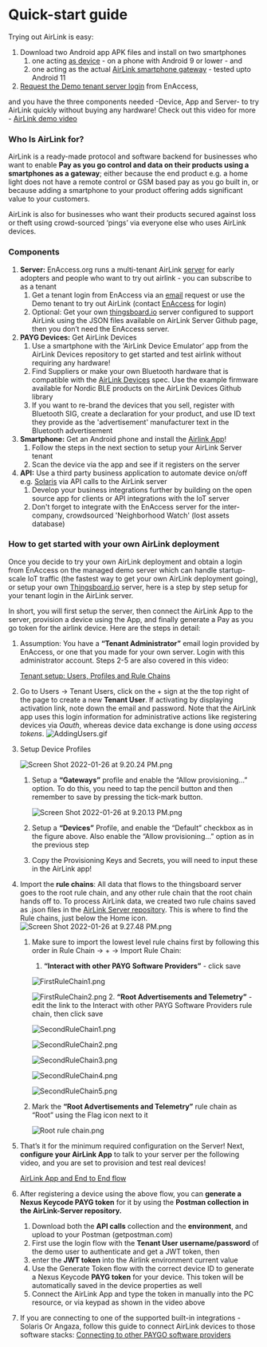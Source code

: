 # Quick-start guide

Trying out AirLink is easy: 

1. Download two Android app APK files and install on two smartphones
    1. one acting [as device](https://github.com/EnAccess/Airlink-Devices/releases/) - on a phone with Android 9 or lower - and 
    2. one acting as the actual [AirLink smartphone gateway](https://github.com/EnAccess/Airlink-App/releases/) - tested upto Android 11 
2. [Request the Demo tenant server login](https://enaccess.org/airlink/) from EnAccess, 

and you have the three components needed -Device, App and Server- to try AirLink quickly without buying any hardware! Check out this video for more - [AirLink demo video](https://youtu.be/OAEcQaUBIao)

### Who Is AirLink for?

AirLink is a ready-made protocol and software backend for businesses who want to enable **Pay as you go control and data on their products using a smartphones as a gateway**; either because the end product e.g. a home light does not have a remote control or GSM based pay as you go built in, or because adding a smartphone to your product offering adds significant value to your customers.

AirLink is also for businesses who want their products secured against loss or theft using crowd-sourced ‘pings’ via everyone else who uses AirLink devices.

### Components

1. **Server:** EnAccess.org runs a multi-tenant AirLink [server](AirLink%20Server.md) for early adopters and people who want to try out airlink - you can subscribe to as a tenant
    1. Get a tenant login from EnAccess via an [email](mailto:help@enaccess.org) request or use the Demo tenant to try out AirLink (contact [EnAccess](mailto:help@enaccess.org) for login)
    2. Optional: Get your own [thingsboard.io](http://thingsboard.io) server configured to support AirLink using the JSON files available on AirLink Server Github page, then you don’t need the EnAccess server.
2. **PAYG Devices:** Get AirLink Devices
    1. Use a smartphone with the ‘AirLink Device Emulator’ app from the AirLink Devices repository to get started and test airlink without requiring any hardware!
    2. Find Suppliers or make your own Bluetooth hardware that is compatible with the [AirLink Devices](AirLink%20Devices.md) spec. Use the example firmware available for Nordic BLE products on the AirLink Devices Github library
    3. If you want to re-brand the devices that you sell, register with Bluetooth SIG, create a declaration for your product, and use ID text they provide as the 'advertisement' manufacturer text in the Bluetooth advertisement
3. **Smartphone:** Get an Android phone and install the [Airlink App](AirLink%20App.md)!
    1. Follow the steps in the next section to setup your AirLink Server tenant
    2. Scan the device via the app and see if it registers on the server
4. **API:** Use a third party business application to automate device on/off e.g. [Solaris](https://www.solarisoffgrid.com) via API calls to the AirLink server
    1. Develop your business integrations further by building on the open source app for clients or API integrations with the IoT server
    2. Don't forget to integrate with the EnAccess server for the inter-company, crowdsourced 'Neighborhood Watch' (lost assets database)

<a name="tenant-config">

### How to get started with your own AirLink deployment
</a>

Once you decide to try your own AirLink deployment and obtain a login from EnAccess on the managed demo server which can handle startup-scale IoT traffic (the fastest way to get your own AirLink deployment going), or setup your own [Thingsboard.io](http://Thingsboard.io) server, here is a step by step setup for your tenant login in the AirLink server. 

In short, you will first setup the server, then connect the AirLink App to the server, provision a device using the App, and finally generate a Pay as you go token for the airlink device. Here are the steps in detail:

1. Assumption: You have a **“Tenant Administrator”** email login provided by EnAccess, or one that you made for your own server. Login with this administrator account.
Steps 2-5 are also covered in this video: 

    [Tenant setup: Users, Profiles and Rule Chains](https://youtu.be/Sw0xrE0ZpbI)

2. Go to Users → Tenant Users, click on the + sign at the the top right of the page to create a new **Tenant User**. If activating by displaying activation link, note down the email and password. Note that the AirLink app uses this login information for administrative actions like registering devices via *Oauth*, whereas device data exchange is done using *access tokens*.
![AddingUsers.gif](AirLink%20Server/AddingUsers.gif)
3. Setup Device Profiles
    
    ![Screen Shot 2022-01-26 at 9.20.24 PM.png](AirLink%20Server/Screen_Shot_2022-01-26_at_9.20.24_PM.png)
    
    1. Setup a **“Gateways”** profile and enable the “Allow provisioning...” option. To do this, you need to tap the pencil button and then remember to save by pressing the tick-mark button.
        
        ![Screen Shot 2022-01-26 at 9.20.13 PM.png](AirLink%20Server/Screen_Shot_2022-01-26_at_9.20.13_PM.png)
        
    2. Setup a **“Devices”** Profile, and enable the “Default” checkbox as in the figure above. Also enable the “Allow provisioning...” option as in the previous step
    3. Copy the Provisioning Keys and Secrets, you will need to input these in the AirLink app!
4. Import the **rule chains**: All data that flows to the thingsboard server goes to the root rule chain, and any other rule chain that the root chain hands off to. To process AirLink data, we created two rule chains saved as .json files in the [AirLink Server repository](https://github.com/EnAccess/AirLink-Server). This is where to find the Rule chains, just below the Home icon.
   ![Screen Shot 2022-01-26 at 9.27.48 PM.png](AirLink%20Server/Screen_Shot_2022-01-26_at_9.27.48_PM.png)
        
    1. Make sure to import the lowest level rule chains first by following this order in Rule Chain → + → Import Rule Chain:
       1. **“Interact with other PAYG Software Providers”** - click save
       
       ![FirstRuleChain1.png](AirLink%20Server/FirstRuleChain1.png)
       
       ![FirstRuleChain2.png](AirLink%20Server/FirstRuleChain2.png)
       2. **“Root Advertisements and Telemetry”** - edit the link to the Interact with other PAYG Software Providers rule chain, then click save
       
       ![SecondRuleChain1.png](AirLink%20Server/SecondRuleChain1.png)
       
       ![SecondRuleChain2.png](AirLink%20Server/SecondRuleChain2.png)
       
       ![SecondRuleChain3.png](AirLink%20Server/SecondRuleChain3.png)
       
       ![SecondRuleChain4.png](AirLink%20Server/SecondRuleChain4.png)
       
       ![SecondRuleChain5.png](AirLink%20Server/SecondRuleChain5.png)

    2. Mark the **“Root Advertisements and Telemetry”** rule chain as “Root” using the Flag icon next to it
        
        ![Root rule chain.png](AirLink%20Server/Root%20rule%20chain.png)
        
5. That’s it for the minimum required configuration on the Server! Next, **configure your AirLink App** to talk to your server per the following video, and you are set to provision and test real devices!
    
    [AirLink App and End to End flow](https://youtu.be/OAEcQaUBIao)
    
6. After registering a device using the above flow, you can **generate a Nexus Keycode PAYG token** for it by using the **Postman collection in the AirLink-Server repository.** 
    1. Download both the **API calls** collection and the **environment**, and upload to your Postman (getpostman.com) 
    2. First use the login flow with the **Tenant User username/password** of the demo user to authenticate and get a JWT token, then 
    3. enter the **JWT token** into the Airlink environment current value
    4. Use the Generate Token flow with the correct device ID to generate a Nexus Keycode **PAYG token** for your device. This token will be automatically saved in the device properties as well
    5. Connect the AirLink App and type the token in manually into the PC resource, or via keypad as shown in the video above

7. If you are connecting to one of the supported built-in integrations - Solaris Or Angaza, follow this guide to connect AirLink devices to those software stacks: [Connecting to other PAYGO software providers](Connecting%20to%20Solaris%20or%20Angaza.md)